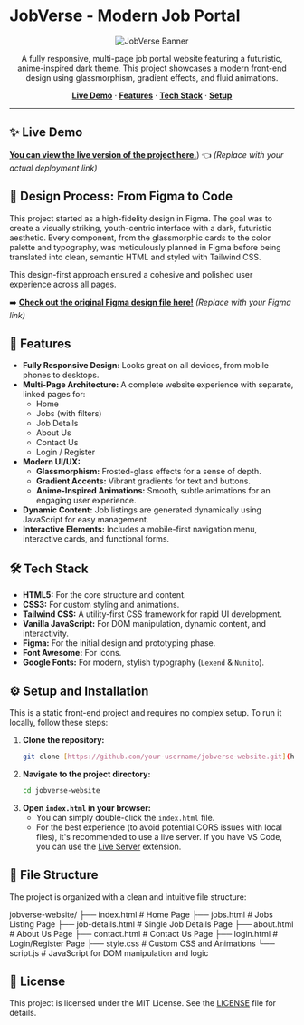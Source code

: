 # JobVerse - Modern Job Portal

<p align="center">
  <img src="https://placehold.co/600x300/1a1a2e/9a34ff?text=JobVerse" alt="JobVerse Banner">
</p>

<p align="center">
  A fully responsive, multi-page job portal website featuring a futuristic, anime-inspired dark theme. This project showcases a modern front-end design using glassmorphism, gradient effects, and fluid animations.
</p>

<p align="center">
  <a href="#-live-demo"><strong>Live Demo</strong></a> ·
  <a href="#-features"><strong>Features</strong></a> ·
  <a href="#-tech-stack"><strong>Tech Stack</strong></a> ·
  <a href="#-setup-and-installation"><strong>Setup</strong></a>
</p>

***

## ✨ Live Demo

[**You can view the live version of the project here.**](https://job-verse-portal-for-job-search.vercel.app/)) 👈 *(Replace with your actual deployment link)*

## 🎨 Design Process: From Figma to Code

This project started as a high-fidelity design in Figma. The goal was to create a visually striking, youth-centric interface with a dark, futuristic aesthetic. Every component, from the glassmorphic cards to the color palette and typography, was meticulously planned in Figma before being translated into clean, semantic HTML and styled with Tailwind CSS.

This design-first approach ensured a cohesive and polished user experience across all pages.

➡️ [**Check out the original Figma design file here!**](https://www.figma.com/your-design-file-link) *(Replace with your Figma link)*

## 🚀 Features

* **Fully Responsive Design:** Looks great on all devices, from mobile phones to desktops.
* **Multi-Page Architecture:** A complete website experience with separate, linked pages for:
    * Home
    * Jobs (with filters)
    * Job Details
    * About Us
    * Contact Us
    * Login / Register
* **Modern UI/UX:**
    * **Glassmorphism:** Frosted-glass effects for a sense of depth.
    * **Gradient Accents:** Vibrant gradients for text and buttons.
    * **Anime-Inspired Animations:** Smooth, subtle animations for an engaging user experience.
* **Dynamic Content:** Job listings are generated dynamically using JavaScript for easy management.
* **Interactive Elements:** Includes a mobile-first navigation menu, interactive cards, and functional forms.

## 🛠️ Tech Stack

* **HTML5:** For the core structure and content.
* **CSS3:** For custom styling and animations.
* **Tailwind CSS:** A utility-first CSS framework for rapid UI development.
* **Vanilla JavaScript:** For DOM manipulation, dynamic content, and interactivity.
* **Figma:** For the initial design and prototyping phase.
* **Font Awesome:** For icons.
* **Google Fonts:** For modern, stylish typography (`Lexend` & `Nunito`).

## ⚙️ Setup and Installation

This is a static front-end project and requires no complex setup. To run it locally, follow these steps:

1.  **Clone the repository:**
    ```sh
    git clone [https://github.com/your-username/jobverse-website.git](https://github.com/your-username/jobverse-website.git)
    ```
2.  **Navigate to the project directory:**
    ```sh
    cd jobverse-website
    ```
3.  **Open `index.html` in your browser:**
    * You can simply double-click the `index.html` file.
    * For the best experience (to avoid potential CORS issues with local files), it's recommended to use a live server. If you have VS Code, you can use the [Live Server](https://marketplace.visualstudio.com/items?itemName=ritwickdey.LiveServer) extension.

## 📁 File Structure

The project is organized with a clean and intuitive file structure:


jobverse-website/
├── index.html         # Home Page
├── jobs.html          # Jobs Listing Page
├── job-details.html   # Single Job Details Page
├── about.html         # About Us Page
├── contact.html       # Contact Us Page
├── login.html         # Login/Register Page
├── style.css          # Custom CSS and Animations
└── script.js          # JavaScript for DOM manipulation and logic


## 📄 License

This project is licensed under the MIT License. See the [LICENSE](LICENSE) file for details.
